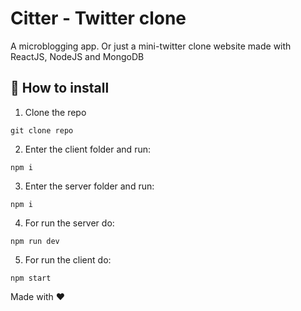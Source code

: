 # Citter - Twitter clone

A microblogging app. Or just a mini-twitter clone website made with ReactJS, NodeJS and MongoDB

## :wrench: How to install

1. Clone the repo
```
git clone repo
```

2. Enter the client folder and run:
```
npm i
```

3. Enter the server folder and run:
```
npm i
```

4. For run the server do:
```
npm run dev
```

5. For run the client do:
```
npm start
```


Made with :hearts: